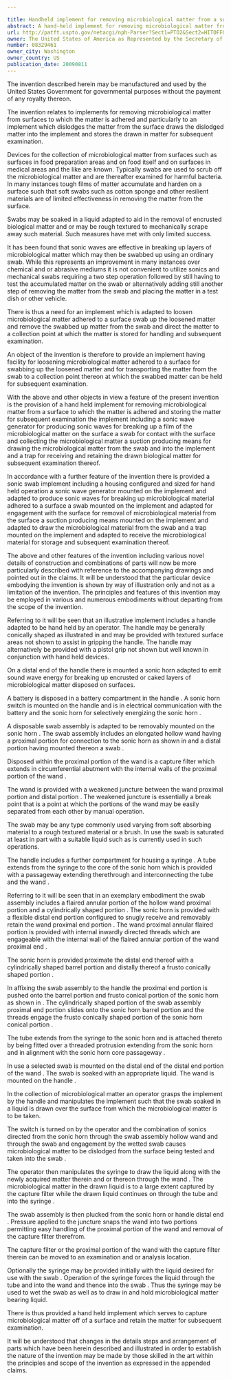 ```yaml
---

title: Handheld implement for removing microbiological matter from a surface
abstract: A hand-held implement for removing microbiological matter from a surface to which the matter is adhered, and storing the matter for subsequent examination, includes a sonic wave generator for producing sonic waves for breaking up a film of the microbiological matter on the surface, a swab for contact with the surface and collecting the microbiological matter, a suction producing device for drawing the microbiological matter from the swab and into the implement, and a trap in the implement for receiving and retaining the drawn biological matter for subsequent examination thereof.
url: http://patft.uspto.gov/netacgi/nph-Parser?Sect1=PTO2&Sect2=HITOFF&p=1&u=%2Fnetahtml%2FPTO%2Fsearch-adv.htm&r=1&f=G&l=50&d=PALL&S1=08329461&OS=08329461&RS=08329461
owner: The United States of America as Represented by the Secretary of the Army
number: 08329461
owner_city: Washington
owner_country: US
publication_date: 20090811
---
```

The invention described herein may be manufactured and used by the United States Government for governmental purposes without the payment of any royalty thereon.

The invention relates to implements for removing microbiological matter from surfaces to which the matter is adhered and particularly to an implement which dislodges the matter from the surface draws the dislodged matter into the implement and stores the drawn in matter for subsequent examination.

Devices for the collection of microbiological matter from surfaces such as surfaces in food preparation areas and on food itself and on surfaces in medical areas and the like are known. Typically swabs are used to scrub off the microbiological matter and are thereafter examined for harmful bacteria. In many instances tough films of matter accumulate and harden on a surface such that soft swabs such as cotton sponge and other resilient materials are of limited effectiveness in removing the matter from the surface.

Swabs may be soaked in a liquid adapted to aid in the removal of encrusted biological matter and or may be rough textured to mechanically scrape away such material. Such measures have met with only limited success.

It has been found that sonic waves are effective in breaking up layers of microbiological matter which may then be swabbed up using an ordinary swab. While this represents an improvement in many instances over chemical and or abrasive mediums it is not convenient to utilize sonics and mechanical swabs requiring a two step operation followed by still having to test the accumulated matter on the swab or alternatively adding still another step of removing the matter from the swab and placing the matter in a test dish or other vehicle.

There is thus a need for an implement which is adapted to loosen microbiological matter adhered to a surface swab up the loosened matter and remove the swabbed up matter from the swab and direct the matter to a collection point at which the matter is stored for handling and subsequent examination.

An object of the invention is therefore to provide an implement having facility for loosening microbiological matter adhered to a surface for swabbing up the loosened matter and for transporting the matter from the swab to a collection point thereon at which the swabbed matter can be held for subsequent examination.

With the above and other objects in view a feature of the present invention is the provision of a hand held implement for removing microbiological matter from a surface to which the matter is adhered and storing the matter for subsequent examination the implement including a sonic wave generator for producing sonic waves for breaking up a film of the microbiological matter on the surface a swab for contact with the surface and collecting the microbiological matter a suction producing means for drawing the microbiological matter from the swab and into the implement and a trap for receiving and retaining the drawn biological matter for subsequent examination thereof.

In accordance with a further feature of the invention there is provided a sonic swab implement including a housing configured and sized for hand held operation a sonic wave generator mounted on the implement and adapted to produce sonic waves for breaking up microbiological material adhered to a surface a swab mounted on the implement and adapted for engagement with the surface for removal of microbiological material from the surface a suction producing means mounted on the implement and adapted to draw the microbiological material from the swab and a trap mounted on the implement and adapted to receive the microbiological material for storage and subsequent examination thereof.

The above and other features of the invention including various novel details of construction and combinations of parts will now be more particularly described with reference to the accompanying drawings and pointed out in the claims. It will be understood that the particular device embodying the invention is shown by way of illustration only and not as a limitation of the invention. The principles and features of this invention may be employed in various and numerous embodiments without departing from the scope of the invention.

Referring to it will be seen that an illustrative implement includes a handle adapted to be hand held by an operator. The handle may be generally conically shaped as illustrated in and may be provided with textured surface areas not shown to assist in gripping the handle. The handle may alternatively be provided with a pistol grip not shown but well known in conjunction with hand held devices.

On a distal end of the handle there is mounted a sonic horn adapted to emit sound wave energy for breaking up encrusted or caked layers of microbiological matter disposed on surfaces.

A battery is disposed in a battery compartment in the handle . A sonic horn switch is mounted on the handle and is in electrical communication with the battery and the sonic horn for selectively energizing the sonic horn .

A disposable swab assembly is adapted to be removably mounted on the sonic horn . The swab assembly includes an elongated hollow wand having a proximal portion for connection to the sonic horn as shown in and a distal portion having mounted thereon a swab .

Disposed within the proximal portion of the wand is a capture filter which extends in circumferential abutment with the internal walls of the proximal portion of the wand .

The wand is provided with a weakened juncture between the wand proximal portion and distal portion . The weakened juncture is essentially a break point that is a point at which the portions of the wand may be easily separated from each other by manual operation.

The swab may be any type commonly used varying from soft absorbing material to a rough textured material or a brush. In use the swab is saturated at least in part with a suitable liquid such as is currently used in such operations.

The handle includes a further compartment for housing a syringe . A tube extends from the syringe to the core of the sonic horn which is provided with a passageway extending therethrough and interconnecting the tube and the wand .

Referring to it will be seen that in an exemplary embodiment the swab assembly includes a flaired annular portion of the hollow wand proximal portion and a cylindrically shaped portion . The sonic horn is provided with a flexible distal end portion configured to snugly receive and removably retain the wand proximal end portion . The wand proximal annular flaired portion is provided with internal inwardly directed threads which are engageable with the internal wall of the flaired annular portion of the wand proximal end .

The sonic horn is provided proximate the distal end thereof with a cylindrically shaped barrel portion and distally thereof a frusto conically shaped portion .

In affixing the swab assembly to the handle the proximal end portion is pushed onto the barrel portion and frusto conical portion of the sonic horn as shown in . The cylindrically shaped portion of the swab assembly proximal end portion slides onto the sonic horn barrel portion and the threads engage the frusto conically shaped portion of the sonic horn conical portion .

The tube extends from the syringe to the sonic horn and is attached thereto by being fitted over a threaded protrusion extending from the sonic horn and in alignment with the sonic horn core passageway .

In use a selected swab is mounted on the distal end of the distal end portion of the wand . The swab is soaked with an appropriate liquid. The wand is mounted on the handle .

In the collection of microbiological matter an operator grasps the implement by the handle and manipulates the implement such that the swab soaked in a liquid is drawn over the surface from which the microbiological matter is to be taken.

The switch is turned on by the operator and the combination of sonics directed from the sonic horn through the swab assembly hollow wand and through the swab and engagement by the wetted swab causes microbiological matter to be dislodged from the surface being tested and taken into the swab .

The operator then manipulates the syringe to draw the liquid along with the newly acquired matter therein and or thereon through the wand . The microbiological matter in the drawn liquid is to a large extent captured by the capture filter while the drawn liquid continues on through the tube and into the syringe .

The swab assembly is then plucked from the sonic horn or handle distal end . Pressure applied to the juncture snaps the wand into two portions permitting easy handling of the proximal portion of the wand and removal of the capture filter therefrom.

The capture filter or the proximal portion of the wand with the capture filter therein can be moved to an examination and or analysis location.

Optionally the syringe may be provided initially with the liquid desired for use with the swab . Operation of the syringe forces the liquid through the tube and into the wand and thence into the swab . Thus the syringe may be used to wet the swab as well as to draw in and hold microbiological matter bearing liquid.

There is thus provided a hand held implement which serves to capture microbiological matter off of a surface and retain the matter for subsequent examination.

It will be understood that changes in the details steps and arrangement of parts which have been herein described and illustrated in order to establish the nature of the invention may be made by those skilled in the art within the principles and scope of the invention as expressed in the appended claims.

